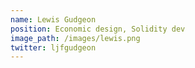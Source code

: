 ```yaml
---
name: Lewis Gudgeon
position: Economic design, Solidity dev
image_path: /images/lewis.png
twitter: ljfgudgeon
---
```

